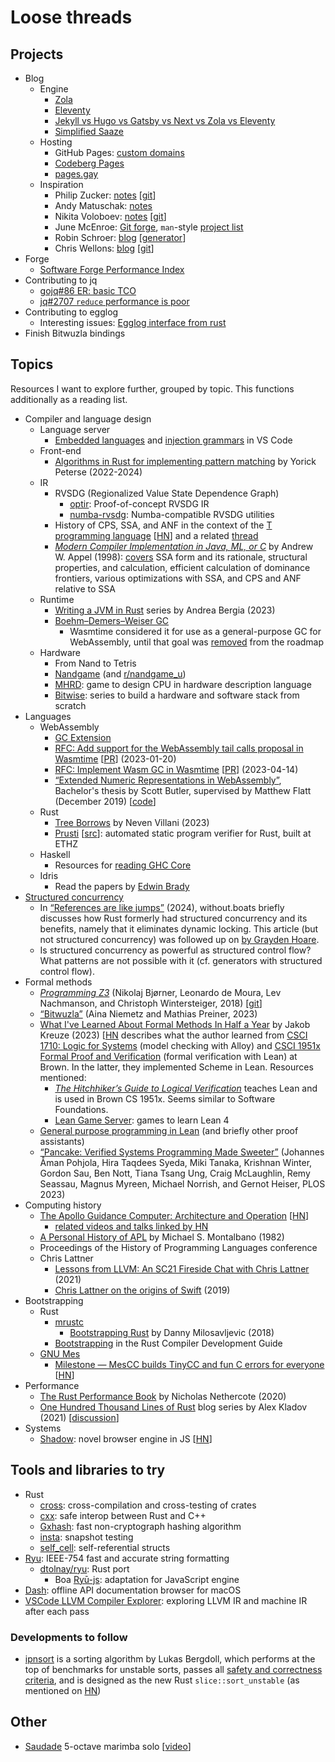 # Loose threads

## Projects

- Blog
  - Engine
    - [Zola](https://www.getzola.org/)
    - [Eleventy](https://www.11ty.dev/)
    - [Jekyll vs Hugo vs Gatsby vs Next vs Zola vs Eleventy](https://mtm.dev/static)
    - [Simplified Saaze](https://jamstack.org/generators/simplified-saaze/)
  - Hosting
    - GitHub Pages: [custom domains](https://docs.github.com/en/pages/configuring-a-custom-domain-for-your-github-pages-site/about-custom-domains-and-github-pages)
    - [Codeberg Pages](https://docs.codeberg.org/codeberg-pages/)
    - [pages.gay](https://pages.gay/)
  - Inspiration
    - Philip Zucker: [notes](https://www.philipzucker.com/notes/) [[git](https://github.com/philzook58/philzook58.github.io)]
    - Andy Matuschak: [notes](https://notes.andymatuschak.org/About_these_notes)
    - Nikita Voloboev: [notes](https://wiki.nikiv.dev/) [[git](https://github.com/nikitavoloboev/knowledge)]
    - June McEnroe: [Git forge](https://git.causal.agency/), `man`-style
      [project list](https://causal.agency/)
    - Robin Schroer: [blog](https://blog.sulami.xyz/) [[generator](https://github.com/sulami/blog)]
    - Chris Wellons: [blog](https://nullprogram.com/) [[git](https://github.com/skeeto/skeeto.github.com)]
- Forge
  - [Software Forge Performance Index](https://forgeperf.org/)
- Contributing to jq
  - [gojq#86 ER: basic TCO](https://github.com/itchyny/gojq/issues/86)
  - [jq#2707 `reduce` performance is poor](https://github.com/jqlang/jq/issues/2707)
- Contributing to egglog
  - Interesting issues: [Egglog interface from rust](https://github.com/egraphs-good/egglog/issues/232)
- Finish Bitwuzla bindings

## Topics

Resources I want to explore further, grouped by topic. This functions
additionally as a reading list.

- Compiler and language design
  - Language server
    - [Embedded languages](https://code.visualstudio.com/api/language-extensions/embedded-languages)
      and [injection grammars](https://code.visualstudio.com/api/language-extensions/syntax-highlight-guide#injection-grammars)
      in VS Code
  - Front-end
    - [Algorithms in Rust for implementing pattern matching](https://github.com/yorickpeterse/pattern-matching-in-rust)
      by Yorick Peterse (2022-2024)
  - IR
    - RVSDG (Regionalized Value State Dependence Graph)
      - [optir](https://github.com/jameysharp/optir): Proof-of-concept RVSDG IR
      - [numba-rvsdg](https://github.com/numba/numba-rvsdg): Numba-compatible
        RVSDG utilities
    - History of CPS, SSA, and ANF in the context of the [T programming language](https://paulgraham.com/thist.html)
      [[HN](https://news.ycombinator.com/item?id=36732335)] and a related [thread](https://langdev.stackexchange.com/questions/2079/what-are-the-disadvantages-of-using-cps-form)
    - [*Modern Compiler Implementation in Java, ML, or C*](https://www.cs.princeton.edu/~appel/modern/)
      by Andrew W. Appel (1998): [covers](../topics/short_paper_notes.md) SSA
      form and its rationale, structural properties, and calculation, efficient
      calculation of dominance frontiers, various optimizations with SSA, and
      CPS and ANF relative to SSA
  - Runtime
    - [Writing a JVM in Rust](https://andreabergia.com/blog/2023/07/i-have-written-a-jvm-in-rust/)
      series by Andrea Bergia (2023)
    - [Boehm–Demers–Weiser GC](https://www.hboehm.info/gc/)
      - Wasmtime considered it for use as a general-purpose GC for WebAssembly,
        until that goal was [removed](https://github.com/bytecodealliance/rfcs/commit/b678bf4796851e19ebc41c88c90f76cd0ecd9fb1)
        from the roadmap
  - Hardware
    - From Nand to Tetris
    - [Nandgame](https://nandgame.com/) (and [r/nandgame_u](https://www.reddit.com/r/nandgame_u))
    - [MHRD](https://steamcommunity.com/app/576030): game to design CPU in
      hardware description language
    - [Bitwise](https://github.com/pervognsen/bitwise): series to build a hardware
      and software stack from scratch
- Languages
  - WebAssembly
    - [GC Extension](https://github.com/WebAssembly/gc/blob/main/proposals/gc/Overview.md)
    - [RFC: Add support for the WebAssembly tail calls proposal in Wasmtime](https://github.com/bytecodealliance/rfcs/blob/main/accepted/tail-calls.md)
      [[PR](https://github.com/bytecodealliance/rfcs/pull/29)] (2023-01-20)
    - [RFC: Implement Wasm GC in Wasmtime](https://github.com/bytecodealliance/rfcs/blob/main/accepted/wasm-gc.md)
      [[PR](https://github.com/bytecodealliance/rfcs/pull/31)] (2023-04-14)
    - [“Extended Numeric Representations in WebAssembly”](https://www-old.cs.utah.edu/docs/techreports/2019/pdf/UUCS-19-009.pdf),
      Bachelor's thesis by Scott Butler, supervised by Matthew Flatt
      (December 2019) [[code](https://github.com/ScottButler87/ExtendedNumerics)]
  - Rust
    - [Tree Borrows](https://perso.crans.org/vanille/treebor/)
      by Neven Villani (2023)
    - [Prusti](https://www.pm.inf.ethz.ch/research/prusti.html) [[src](https://github.com/viperproject/prusti-dev)]:
      automated static program verifier for Rust, built at ETHZ
  - Haskell
    - Resources for [reading GHC Core](https://stackoverflow.com/questions/6121146/reading-ghc-core)
  - Idris
    - Read the papers by [Edwin Brady](../pl/lists/research_groups.md#st-andrews)
- [Structured concurrency](https://en.wikipedia.org/wiki/Structured_concurrency)
  - In [“References are like jumps”](https://without.boats/blog/references-are-like-jumps/)
    (2024), without.boats briefly discusses how Rust formerly had structured
    concurrency and its benefits, namely that it eliminates dynamic locking.
    This article (but not structured concurrency) was followed up on
    [by Grayden Hoare](https://graydon2.dreamwidth.org/312681.html).
  - Is structured concurrency as powerful as structured control flow? What
    patterns are not possible with it (cf. generators with structured control
    flow).
- Formal methods
  - [*Programming Z3*](https://theory.stanford.edu/~nikolaj/programmingz3.html)
    (Nikolaj Bjørner, Leonardo de Moura, Lev Nachmanson, and Christoph
    Wintersteiger, 2018) [[git](https://github.com/Z3Prover/doc/tree/master/programmingz3)]
  - [“Bitwuzla”](https://link.springer.com/chapter/10.1007/978-3-031-37703-7_1)
    (Aina Niemetz and Mathias Preiner, 2023)
  - [What I've Learned About Formal Methods In Half a Year](https://jakob.space/blog/what-ive-learned-about-formal-methods.html)
    by Jakob Kreuze (2023) [[HN](https://news.ycombinator.com/item?id=35511152)
    describes what the author learned from [CSCI 1710: Logic for Systems](https://csci1710.github.io/)
    (model checking with Alloy) and [CSCI 1951x Formal Proof and Verification](https://browncs1951x.github.io/)
    (formal verification with Lean) at Brown. In the latter, they implemented
    Scheme in Lean. Resources mentioned:
    - [*The Hitchhiker’s Guide to Logical Verification*](https://lean-forward.github.io/hitchhikers-guide/2024/)
      teaches Lean and is used in Brown CS 1951x. Seems similar to Software
      Foundations.
    - [Lean Game Server](https://adam.math.hhu.de/): games to learn Lean 4
  - [General purpose programming in Lean](https://proofassistants.stackexchange.com/questions/1093/can-the-language-of-proof-assistants-be-used-for-general-purpose-programming/1102#1102)
    (and briefly other proof assistants)
  - [“Pancake: Verified Systems Programming Made Sweeter”](https://trustworthy.systems/publications/papers/Pohjola_STWSNUMSMNH_23.abstract)
    (Johannes Åman Pohjola, Hira Taqdees Syeda, Miki Tanaka, Krishnan Winter,
    Gordon Sau, Ben Nott, Tiana Tsang Ung, Craig McLaughlin, Remy Seassau,
    Magnus Myreen, Michael Norrish, and Gernot Heiser, PLOS 2023)
- Computing history
  - [The Apollo Guidance Computer: Architecture and Operation](http://www.apolloguidancecomputer.com/)
    [[HN](https://news.ycombinator.com/item?id=38245884)]
    - [related videos and talks linked by HN](https://news.ycombinator.com/item?id=38244927)
  - [A Personal History of APL](https://ed-thelen.org/comp-hist/APL-hist.html)
    by Michael S. Montalbano (1982)
  - Proceedings of the History of Programming Languages conference
  - Chris Lattner
    - [Lessons from LLVM: An SC21 Fireside Chat with Chris Lattner](https://www.hpcwire.com/2021/12/27/lessons-from-llvm-an-sc21-fireside-chat-with-chris-lattner/)
      (2021)
    - [Chris Lattner on the origins of Swift](https://oleb.net/2019/chris-lattner-swift-origins/)
      (2019)
- Bootstrapping
  - Rust
    - [mrustc](https://github.com/thepowersgang/mrustc)
      - [Bootstrapping Rust](https://guix.gnu.org/blog/2018/bootstrapping-rust/)
        by Danny Milosavljevic (2018)
    - [Bootstrapping](https://rustc-dev-guide.rust-lang.org/building/bootstrapping/what-bootstrapping-does.html)
      in the Rust Compiler Development Guide
  - [GNU Mes](https://www.gnu.org/software/mes/manual/mes.html)
    - [Milestone — MesCC builds TinyCC and fun C errors for everyone](https://ekaitz.elenq.tech/bootstrapGcc8.html)
      [[HN](https://news.ycombinator.com/item?id=38079381)]
- Performance
  - [The Rust Performance Book](https://nnethercote.github.io/perf-book/)
    by Nicholas Nethercote (2020)
  - [One Hundred Thousand Lines of Rust](https://matklad.github.io/2021/09/05/Rust100k.html)
    blog series by Alex Kladov (2021) [[discussion](https://old.reddit.com/r/rust/comments/lto0qa/blog_post_delete_cargo_integration_tests/)]
- Systems
  - [Shadow](https://goose.icu/introducing-shadow/): novel browser engine in JS
    [[HN](https://news.ycombinator.com/item?id=38043033)]

## Tools and libraries to try

- Rust
  - [cross](https://github.com/cross-rs/cross): cross-compilation and
    cross-testing of crates
  - [cxx](https://github.com/dtolnay/cxx): safe interop between Rust and C++
  - [Gxhash](https://github.com/ogxd/gxhash): fast non-cryptograph hashing
    algorithm
  - [insta](https://github.com/mitsuhiko/insta): snapshot testing
  - [self_cell](https://github.com/Voultapher/self_cell): self-referential
    structs
- [Ryu](https://github.com/ulfjack/ryu): IEEE-754 fast and accurate string
  formatting
  - [dtolnay/ryu](https://github.com/dtolnay/ryu): Rust port
    - Boa [Ryū-js](https://github.com/boa-dev/ryu-js): adaptation for
      JavaScript engine
- [Dash](https://kapeli.com/dash): offline API documentation browser for macOS
- [VSCode LLVM Compiler Explorer](https://github.com/sunxfancy/vscode-llvm):
  exploring LLVM IR and machine IR after each pass

### Developments to follow

- [ipnsort](https://github.com/Voultapher/sort-research-rs/tree/main/ipnsort)
  is a sorting algorithm by Lukas Bergdoll, which performs at the top of
  benchmarks for unstable sorts, passes all [safety and correctness criteria](https://github.com/Voultapher/sort-research-rs/blob/main/writeup/sort_safety/text.md),
  and is designed as the new Rust `slice::sort_unstable` (as mentioned on [HN](https://news.ycombinator.com/item?id=37783270))

## Other

- [Saudade](https://www.joeyengmusic.com/shop/p/saudade-for-solo-marimba-5-oct)
  5-octave marimba solo
  [[video](https://www.youtube.com/watch?v=1AJPM_rIvMQ)]
